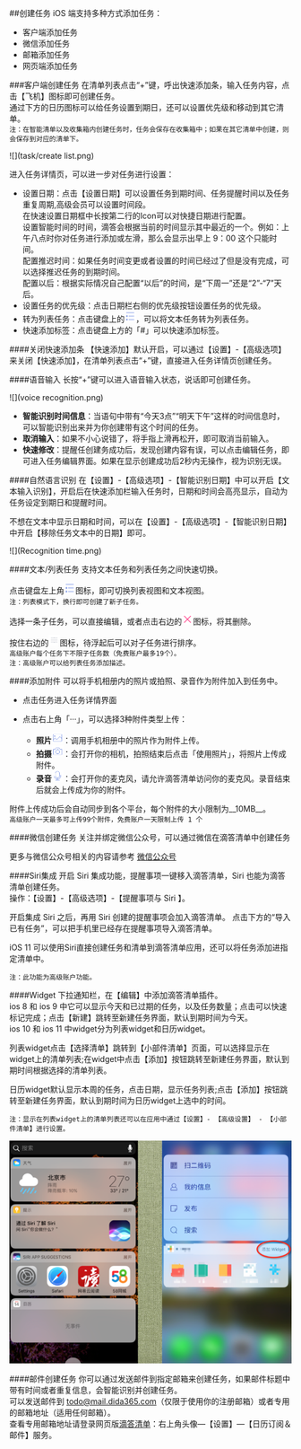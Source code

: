 ##创建任务
iOS 端支持多种方式添加任务：
* 客户端添加任务
* 微信添加任务
* 邮箱添加任务
* 网页端添加任务

###客户端创建任务
在清单列表点击“+”键，呼出快速添加条，输入任务内容，点击【飞机】图标即可创建任务。  
通过下方的日历图标可以给任务设置到期日，还可以设置优先级和移动到其它清单。
<br>`注：在智能清单以及收集箱内创建任务时，任务会保存在收集箱中；如果在其它清单中创建，则会保存到对应的清单下。`

![](task/create list.png)

进入任务详情页，可以进一步对任务进行设置：
* 设置日期：点击【设置日期】可以设置任务到期时间、任务提醒时间以及任务重复周期,高级会员可以设置时间段。
   <br>在快速设置日期框中长按第二行的Icon可以对快捷日期进行配置。
   <br>设置智能时间的时间，滴答会根据当前的时间显示其中最近的一个。例如：上午八点时你对任务进行添加或左滑，那么会显示出早上 9：00 这个只能时间。
   <br>配置推迟时间：如果任务时间变更或者设置的时间已经过了但是没有完成，可以选择推迟任务的到期时间。
   <br>配置以后：根据实际情况自己配置“以后”的时间，是“下周一”还是“2”-“7”天后。
* 设置任务的优先级：点击日期栏右侧的优先级按钮设置任务的优先级。
* 转为列表任务：点击键盘上的<img src="../images/images_ios2.6/image4207.PNG" title="列表任务" width="20" />，可以将文本任务转为列表任务。
* 快速添加标签：点击键盘上方的「#」可以快速添加标签。

####关闭快速添加条
【快速添加】默认开启，可以通过【设置】-【高级选项】来关闭【快速添加】，在清单列表点击“+”键，直接进入任务详情页创建任务。

####语音输入
长按“+”键可以进入语音输入状态，说话即可创建任务。

![](voice recognition.png)

- **智能识别时间信息**：当语句中带有“今天3点”“明天下午”这样的时间信息时，可以智能识别出来并为你创建带有这个时间的任务。
- **取消输入**：如果不小心说错了，将手指上滑再松开，即可取消当前输入。
- **快速修改**：提醒任创建务成功后，发现创建内容有误，可以点击编辑任务，即可进入任务编辑界面。如果在显示创建成功后2秒内无操作，视为识别无误。

####自然语言识别
在【设置】-【高级选项】-【智能识别日期】中可以开启【文本输入识别】，开启后在快速添加栏输入任务时，日期和时间会高亮显示，自动为任务设定到期日和提醒时间。

不想在文本中显示日期和时间，可以在【设置】-【高级选项】-【智能识别日期】中开启【移除任务文本中的日期】即可。

![](Recognition time.png)


####文本/列表任务
支持文本任务和列表任务之间快速切换。

点击键盘左上角<img src="../images/images_ios2.6/image4207.PNG" title="列表任务" width="20" />图标，即可切换列表视图和文本视图。
<br >`注：列表模式下，换行即可创建了新子任务。`

选择一条子任务，可以直接编辑，或者点击右边的<img src="../images/images_ios2.6/image4209.PNG" title="列表删除" width="20" />图标，将其删除。

按住右边的<img src="../images/images_ios2.6/image4210.PNG" title="列表移动" width="20" />图标，待浮起后可以对子任务进行排序。
<br >`高级账户每个任务下不限子任务数（免费账户最多19个）。`
<br>`注：高级账户可以给列表任务添加描述。`

####添加附件
可以将手机相册内的照片或拍照、录音作为附件加入到任务中。
* 点击任务进入任务详情界面
* 点击右上角「···」，可以选择3种附件类型上传：

   - **照片**<img src="../images/images_ios2.6/image4211.PNG" title="照片" width="20" />：调用手机相册中的照片作为附件上传。
   - **拍摄**<img src="../images/images_ios2.6/image4212.PNG" title="拍摄" width="20" />：会打开你的相机，拍照结束后点击「使用照片」，将照片上传成附件。
   - **录音**<img src="../images/images_ios2.6/image4213.PNG" title="录音" width="20" />：会打开你的麦克风，请允许滴答清单访问你的麦克风。录音结束后就会上传成为你的附件。  

附件上传成功后会自动同步到各个平台，每个附件的大小限制为__10MB__。
<br >`高级账户一天最多可上传99个附件，免费账户一天限制上传 1 个`

####微信创建任务
关注并绑定微信公众号，可以通过微信在滴答清单中创建任务  

更多与微信公众号相关的内容请参考 [微信公众号](wechat/README.md)

####Siri集成
开启 Siri 集成功能，提醒事项一键移入滴答清单，Siri 也能为滴答清单创建任务。
<br >操作：【设置】-【高级选项】-【提醒事项与 Siri 】。

开启集成 Siri 之后，再用 Siri 创建的提醒事项会加入滴答清单。
点击下方的“导入已有任务”，可以把手机里已经存在提醒事项导入滴答清单。

iOS 11 可以使用Siri直接创建任务和清单到滴答清单应用，还可以将任务添加进指定清单中。

`注：此功能为高级账户功能。`

####Widget
下拉通知栏，在【编辑】中添加滴答清单插件。
<br >ios 8 和 ios 9 中它可以显示今天和已过期的任务，以及任务数量；点击可以快速标记完成；点击【新建】跳转至新建任务界面，默认到期时间为今天。
<br>ios 10 和 ios 11 中widget分为列表widget和日历widget。

列表widget点击【选择清单】跳转到【小部件清单】页面，可以选择显示在widget上的清单列表;在widget中点击【添加】按钮跳转至新建任务界面，默认到期时间根据选择的清单列表。

日历widget默认显示本周的任务，点击日期，显示任务列表;点击【添加】按钮跳转至新建任务界面，默认到期时间为日历widget上选中的时间。

`注：显示在列表widget上的清单列表还可以在应用中通过【设置】- 【高级设置】 - 【小部件清单】进行设置。`

![](Widget.png)

####邮件创建任务
你可以通过发送邮件到指定邮箱来创建任务，如果邮件标题中带有时间或者重复信息，会智能识别并创建任务。  
可以发送邮件到 todo@mail.dida365.com（仅限于使用你的注册邮箱）或者专用的邮箱地址（适用任何邮箱）。  
查看专用邮箱地址请登录网页版[滴答清单](https://www.dida365.com/)：右上角头像—【设置】—【日历订阅＆邮件】服务。

